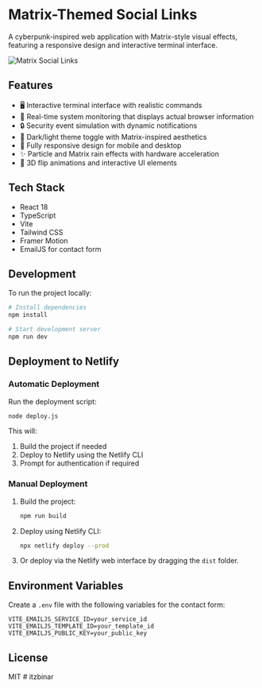 # Matrix-Themed Social Links

A cyberpunk-inspired web application with Matrix-style visual effects, featuring a responsive design and interactive terminal interface.

![Matrix Social Links](./screenshot.png)

## Features

- 🖥️ Interactive terminal interface with realistic commands
- 🔄 Real-time system monitoring that displays actual browser information
- 🔒 Security event simulation with dynamic notifications
- 🎨 Dark/light theme toggle with Matrix-inspired aesthetics
- 📱 Fully responsive design for mobile and desktop
- ✨ Particle and Matrix rain effects with hardware acceleration
- 🔄 3D flip animations and interactive UI elements

## Tech Stack

- React 18
- TypeScript
- Vite
- Tailwind CSS
- Framer Motion
- EmailJS for contact form

## Development

To run the project locally:

```bash
# Install dependencies
npm install

# Start development server
npm run dev
```

## Deployment to Netlify

### Automatic Deployment

Run the deployment script:

```bash
node deploy.js
```

This will:
1. Build the project if needed
2. Deploy to Netlify using the Netlify CLI
3. Prompt for authentication if required

### Manual Deployment

1. Build the project:
   ```bash
   npm run build
   ```

2. Deploy using Netlify CLI:
   ```bash
   npx netlify deploy --prod
   ```

3. Or deploy via the Netlify web interface by dragging the `dist` folder.

## Environment Variables

Create a `.env` file with the following variables for the contact form:

```
VITE_EMAILJS_SERVICE_ID=your_service_id
VITE_EMAILJS_TEMPLATE_ID=your_template_id
VITE_EMAILJS_PUBLIC_KEY=your_public_key
```

## License

MIT # itzbinar
